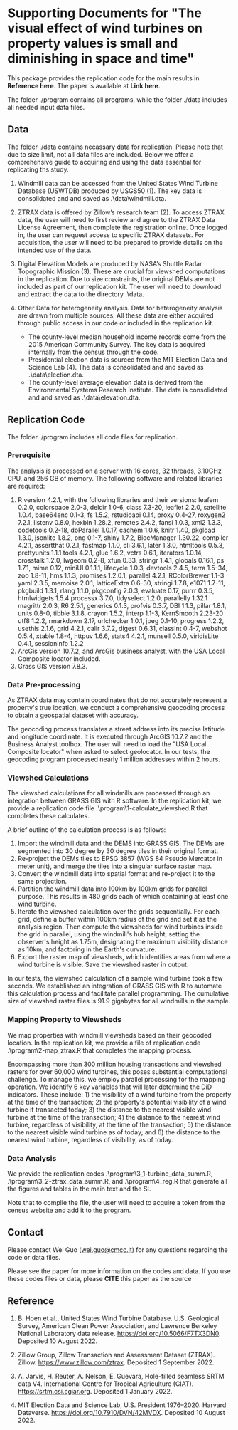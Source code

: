 # Supporting Documents for "The visual effect of wind turbines on property values is small and diminishing in space and time"

This package provides the replication code for the main results in **Reference here**. The paper is available at **Link here**.

The folder ./program contains all programs, while the folder ./data includes all needed input data files.

## Data

The folder ./data contains necassary data for replication. Please note that due to size limit, not all data files are included. Below we offer a comprehensive guide to acquiring and using the data essential for replicating ths study.

1. Windmill data can be accessed from the United States Wind Turbine Database (USWTDB) produced by USGS50 (1). The key data is consolidated and and saved as .\data\windmill.dta.

2. ZTRAX data is offered by Zillow’s research team (2). To access ZTRAX data, the user will need to first review and agree to the ZTRAX Data License Agreement, then complete the registration online. Once logged in, the user can request access to specific ZTRAX datasets. For acquisition, the user will need to be prepared to provide details on the intended use of the data.

3. Digital Elevation Models are produced by NASA’s Shuttle Radar Topographic Mission (3). These are crucial for viewshed computations in the replication. Due to size constraints, the original DEMs are not included as part of our replication kit. The user will need to download and extract the data to the directory .\data.

4. Other Data for heterogeneity analysis. Data for heterogeneity analysis are drawn from multiple sources. All these data are either acquired through public access in our code or included in the replication kit.
   - The county-level median household income records come from the 2015 American Community Survey. The key data is acquired internally from the census through the code.
   - Presidential election data is sourced from the MIT Election Data and Science Lab (4). The data is consolidated and and saved as .\data\election.dta.
   - The county-level average elevation data is derived from the Environmental Systems Research Institute. The data is consolidated and and saved as .\data\elevation.dta.

## Replication Code

The folder ./program includes all code files for replication.

### Prerequisite

The analysis is processed on a server with 16 cores, 32 threads, 3.10GHz CPU, and 256 GB of memory. The following software and related libraries are required:
1. R version 4.2.1, with the following libraries and their versions:
   leafem   0.2.0, colorspace   2.0-3, deldir   1.0-6, class   7.3-20, leaflet   2.2.0,   satellite   1.0.4,  base64enc   0.1-3,  fs   1.5.2,  rstudioapi   0.14,  proxy   0.4-27,    roxygen2   7.2.1,   listenv   0.8.0,    hexbin   1.28.2,    remotes   2.4.2,    fansi   1.0.3,     xml2   1.3.3,   codetools   0.2-18, doParallel   1.0.17,   cachem   1.0.6, knitr   1.40,  pkgload   1.3.0,    jsonlite   1.8.2,   png   0.1-7, shiny   1.7.2,  BiocManager   1.30.22, compiler   4.2.1,  assertthat   0.2.1, fastmap   1.1.0,    cli   3.6.1, later   1.3.0, 
 htmltools   0.5.3,  prettyunits   1.1.1   tools   4.2.1,  glue   1.6.2,   vctrs   0.6.1, iterators   1.0.14, crosstalk   1.2.0,  lwgeom   0.2-8, xfun   0.33, stringr   1.4.1,   globals   0.16.1,   ps   1.7.1,  mime   0.12, miniUI   0.1.1.1,   lifecycle   1.0.3, devtools   2.4.5,   terra   1.5-34, zoo   1.8-11,   hms   1.1.3,  promises   1.2.0.1,   parallel   4.2.1,   RColorBrewer   1.1-3  yaml   2.3.5,   memoise   2.0.1,    latticeExtra   0.6-30, stringi   1.7.8,    e1071   1.7-11, pkgbuild   1.3.1,   rlang   1.1.0,  pkgconfig   2.0.3, evaluate   0.17,    purrr   0.3.5,  htmlwidgets   1.5.4   processx   3.7.0,   tidyselect   1.2.0, parallelly   1.32.1   magrittr   2.0.3,   R6   2.5.1, generics    0.1.3,   profvis   0.3.7,   DBI   1.1.3,  pillar   1.8.1, units   0.8-0,  tibble   3.1.8, crayon   1.5.2,    interp   1.1-3, KernSmooth   2.23-20  utf8   1.2.2,   rmarkdown   2.17,   urlchecker   1.0.1, jpeg   0.1-10,  progress   1.2.2,   usethis   2.1.6,    grid   4.2.1,   callr   3.7.2, digest   0.6.31,    classInt   0.4-7,   webshot   0.5.4,    xtable   1.8-4, httpuv   1.6.6,    stats4   4.2.1, munsell   0.5.0,    viridisLite   0.4.1,   sessioninfo   1.2.2 
 2. ArcGis version 10.7.2, and ArcGis business analyst, with the USA Local Composite locator included.
  3. Grass GIS version 7.8.3.

### Data Pre-processing

As ZTRAX data may contain coordinates that do not accurately represent a property's true location, we conduct a comprehensive geocoding process to obtain a geospatial dataset with accuracy. 

The geocoding process translates a street address into its precise latitude and longitude coordinate. It is executed through ArcGIS 10.7.2 and the Business Analyst toolbox. The user will need to load the "USA Local Composite locator" when asked to select geolocator. In our tests, the geocoding program processed nearly 1 million addresses within 2 hours. 

### Viewshed Calculations

The viewshed calculations for all windmills are processed through an integration between GRASS GIS with R software. In the replication kit, we provide a replication code file .\program\1-calculate_viewshed.R that completes these calculates. 

A brief outline of the calculation process is as follows:
1. Import the windmill data and the DEMS into GRASS GIS. The DEMs are segmented into 30 degree by 30 degree tiles in their original format.
2. Re-project the DEMs tiles to EPSG:3857 (WGS 84 Pseudo Mercator in meter unit), and merge the tiles into a singular surface raster map.
3. Convert the windmill data into spatial format and re-project it to the same projection.
4.  Partition the windmill data into 100km by 100km grids for parallel purpose. This results in 480 grids each of which containing at least one wind turbine.
5.  Iterate the viewshed calculation over the grids sequentially. For each grid, define a buffer within 100km radius of the grid and set it as the analysis region. Then compute the viewsheds for wind turbines inside the grid in parallel, using the windmill's hub height, setting the observer's height as 1.75m, designating the maximum visibility distance as 10km, and factoring in the Earth's curvature.
6.  Export the raster map of viewsheds, which identifies areas from where a wind turbine is visible. Save the viewshed raster in output.

In our tests, the viewshed calculation of a sample wind turbine took a few seconds. We established an integration of GRASS GIS with R to automate this calculation process and facilitate parallel programming. The cumulative size of viewshed raster files is 91.9 gigabytes for all windmills in the sample. 

### Mapping Property to Viewsheds

We map properties with windmill viewsheds based on their geocoded location.  In the replication kit, we provide a file of replication code .\program\2-map_ztrax.R that completes the mapping process.

Encompassing more than 300 million housing transactions and viewshed rasters for over 60,000 wind turbines, this poses substantial computational challenge. To manage this, we employ parallel processing for the mapping operation. We identify 6 key variables that will later determine the DiD indicators. These include: 1) the visibility of a wind turbine from the property at the time of the transaction; 2) the property's potential visibility of a wind turbine if transacted today; 3) the distance to the nearest visible wind turbine at the time of the transaction; 4) the distance to the nearest wind turbine, regardless of visibility, at the time of the transaction; 5) the distance to the nearest visible wind turbine as of today; and 6) the distance to the nearest wind turbine, regardless of visibility, as of today. 

### Data Analysis

We provide the replication codes .\program\3_1-turbine_data_summ.R, .\program\3_2-ztrax_data_summ.R, and .\program\4_reg.R that generate all the figures and tables in the main text and the SI. 

Note that to compile the file, the user will need to acquire a token from the census website and add it to the program.

## Contact

Please contact Wei Guo (wei.guo@cmcc.it) for any questions regarding the code or data files.

Please see the paper for more information on the codes and data. If you use these codes files or data, please **CITE** this paper as the source

## Reference

1. B. Hoen et al., United States Wind Turbine Database. U.S. Geological Survey, American Clean Power Association, and Lawrence Berkeley National Laboratory data release. https://doi.org/10.5066/F7TX3DN0. Deposited 10 August 2022.

2. Zillow Group, Zillow Transaction and Assessment Dataset (ZTRAX). Zillow. https://www.zillow.com/ztrax. Deposited 1 September 2022.

3. A. Jarvis, H. Reuter, A. Nelson, E. Guevara, Hole-filled seamless SRTM data V4. International Centre for Tropical Agriculture (CIAT). https://srtm.csi.cgiar.org. Deposited 1 January 2022.
  
4. MIT Election Data and Science Lab, U.S. President 1976–2020. Harvard Dataverse. https://doi.org/10.7910/DVN/42MVDX. Deposited 10 August 2022.



